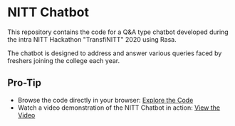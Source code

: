# NITT Chatbot

This repository contains the code for a Q&A type chatbot developed during the intra NITT Hackathon "TransfiNITT" 2020 using Rasa. 

The chatbot is designed to address and answer various queries faced by freshers joining the college each year.

## Pro-Tip

- Browse the code directly in your browser: [Explore the Code](https://github1s.com/AMANHACKER/NITT-CHATBOT)
- Watch a video demonstration of the NITT Chatbot in action: [View the Video](https://drive.google.com/file/d/1auGdPb5V5tkF0qDy5Cd3KooBZg-deMsr/view)

